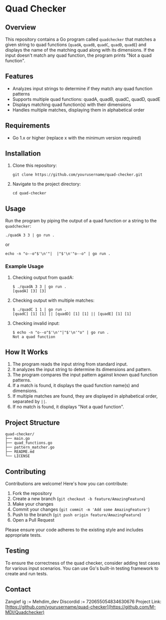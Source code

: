 # Quad Checker

## Overview

This repository contains a Go program called `quadchecker` that matches a given string to quad functions (`quadA`, `quadB`, `quadC`, `quadD`, `quadE`) and displays the name of the matching quad along with its dimensions. If the input doesn't match any quad function, the program prints "Not a quad function".

## Features

- Analyzes input strings to determine if they match any quad function patterns
- Supports multiple quad functions: quadA, quadB, quadC, quadD, quadE
- Displays matching quad function(s) with their dimensions
- Handles multiple matches, displaying them in alphabetical order

## Requirements

- Go 1.x or higher (replace x with the minimum version required)

## Installation

1. Clone this repository:
   ```
   git clone https://github.com/yourusername/quad-checker.git
   ```
2. Navigate to the project directory:
   ```
   cd quad-checker
   ```

## Usage

Run the program by piping the output of a quad function or a string to the `quadchecker`:

```
./quadA 3 3 | go run .
```

or

```
echo -n "o--o"$'\n'"|  |"$'\n'"o--o" | go run .
```

### Example Usage

1. Checking output from quadA:
   ```
   $ ./quadA 3 3 | go run .
   [quadA] [3] [3]
   ```

2. Checking output with multiple matches:
   ```
   $ ./quadC 1 1 | go run .
   [quadC] [1] [1] || [quadD] [1] [1] || [quadE] [1] [1]
   ```

3. Checking invalid input:
   ```
   $ echo -n "o--o"$'\n'"|"$'\n'"o" | go run .
   Not a quad function
   ```

## How It Works

1. The program reads the input string from standard input.
2. It analyzes the input string to determine its dimensions and pattern.
3. The program compares the input pattern against known quad function patterns.
4. If a match is found, it displays the quad function name(s) and dimensions.
5. If multiple matches are found, they are displayed in alphabetical order, separated by `||`.
6. If no match is found, it displays "Not a quad function".

## Project Structure

```
quad-checker/
├── main.go
├── quad_functions.go
├── pattern_matcher.go
├── README.md
└── LICENSE
```

## Contributing

Contributions are welcome! Here's how you can contribute:

1. Fork the repository
2. Create a new branch (`git checkout -b feature/AmazingFeature`)
3. Make your changes
4. Commit your changes (`git commit -m 'Add some AmazingFeature'`)
5. Push to the branch (`git push origin feature/AmazingFeature`)
6. Open a Pull Request

Please ensure your code adheres to the existing style and includes appropriate tests.

## Testing

To ensure the correctness of the quad checker, consider adding test cases for various input scenarios. You can use Go's built-in testing framework to create and run tests.

## Contact
Zangief
ig := Mehdim_dev
Discordid := 720655054834630676
Project Link: [https://github.com/yourusername/quad-checker](https://github.com/M-MDI/Quadchecker)
